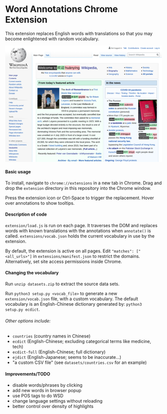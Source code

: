 # Word Annotations Chrome Extension

This extension replaces English words with translations so that you may become
enlightened with random vocabulary.

![Screenshot](screenshot.png)

#### Basic usage

To install, navigate to `chrome://extensions` in a new tab in Chrome. Drag and
drop the `extension` directory in this repository into the Chrome window.

Press the extension icon or Ctrl-Space to trigger the replacement. Hover over
annotations to show tooltips.

#### Description of code

`extension/load.js` is run on each page. It traverses the DOM and replaces words
with known translations with the annotations when `annotate()` is called.
`extensions/vocab.json` holds the current vocabulary in use by the extension.

By default, the extension is active on all pages. Edit `"matches":
["<all_urls>"]` in `extensions/manifest.json` to restrict the domains.
Alternatively, set site access permissions inside Chrome.

#### Changing the vocabulary

Run `unzip datasets.zip` to extract the source data sets.

Run `python3 setup.py <vocab_file>` to generate a new `extension/vocab.json`
file, with a custom vocabulary. The default vocabulary is an English-Chinese
dictionary generated by: `python3 setup.py ecdict`.

###### Other options include:
* `countries` (country names in Chinese)
* `ecdict` (English-Chinese; excluding categorical terms like medicine, tech)
* `ecdict-full` (English-Chinese; full dictionary)
* `ejdict` (English-Japanese; seems to be inaccurate...)
* "a custom CSV file" (see `datasets/countries.csv` for an example)

#### Improvements/TODO
* disable words/phrases by clicking
* add new words in browser popup
* use POS tags to do WSD
* change language settings without reloading
* better control over density of highlights
